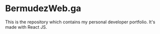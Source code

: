 # BermudezWeb.ga

This is the repository which contains my personal developer portfolio. It's made with React JS. 
